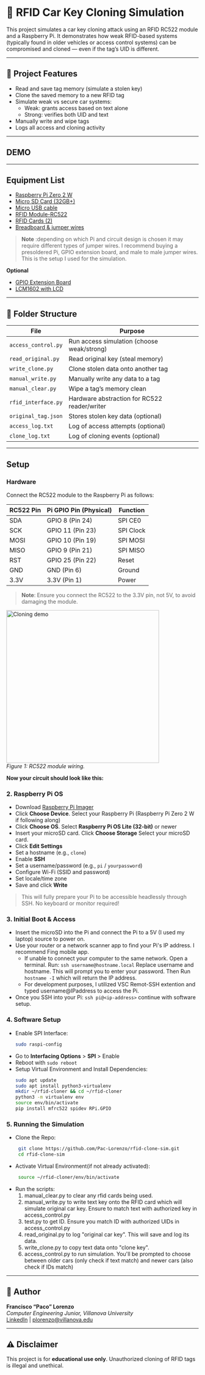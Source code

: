 # 🔐 RFID Car Key Cloning Simulation

This project simulates a car key cloning attack using an RFID RC522 module and a Raspberry Pi. It demonstrates how weak RFID-based systems (typically found in older vehicles or access control systems) can be compromised and cloned — even if the tag’s UID is different.

---

## 🚗 Project Features

- Read and save tag memory (simulate a stolen key)
- Clone the saved memory to a new RFID tag
- Simulate weak vs secure car systems:
  - Weak: grants access based on text alone
  - Strong: verifies both UID and text
- Manually write and wipe tags
- Logs all access and cloning activity

---

## DEMO

---

## Equipment List
- [Raspberry Pi Zero 2 W](https://www.amazon.com/Pi-Zero-WH-Quad-Core-Bluetooth/dp/B0DKKXS4RV/ref=sr_1_1?crid=2VR6CEIAORCG1&dib=eyJ2IjoiMSJ9.KlhfpgHSKPo1ghamKtLQM0alINrbCoQhn-Ez1CAJaov4YWnC1cxI8k4aAVib31h4SQ9AVxwbOINlsdxp5mO9BfEDZsSq7TslLeG7slYauyesJ7uytFyshQ_PVM0mhShjM5QjUHVhdj8OP6u1qkykwusRTxDjcJiPNpAyQtv7YBOiBcDPOOp-u43qwY5N8IzOAGvHI6mE_ZhjNKsSnqXKrVZ1HiT8v4k8EfOANfOroVg.fsERPfWEK9gjXhEW6Z27ERRuUBrmR7kd4a6hlQcJv8U&dib_tag=se&keywords=raspberry%2Bpi%2Bzero%2B2%2Bw&qid=1744046917&sprefix=raspberry%2Bpi%2Bzero%2B2%2B%2Caps%2C130&sr=8-1&th=1) 
- [Micro SD Card (32GB+)](https://www.amazon.com/SanDisk-2-Pack-microSDHC-Memory-2x32GB/dp/B08J4HJ98L/ref=sr_1_3?crid=RK7M8M7JCSYY&dib=eyJ2IjoiMSJ9.-14J3gHOFbHKiyXMk5PaYNqTrD5JpQUTyqDrVcHVPj08Fcdgb_P9GeM-5YnBmnVX38aGySEs0nTq6zfo5XOqP-QWaaLjhrCQXGsaB4T7SnRF39l4wFPJkdtuBvpbaF8Er3iiaLNpMp3iglQFLRFmd-FDMMlQ18wElW5kkbk3O7YIST7RTWuHos5aV912_Gwd-9vAJCRHX7yXQEWtbaFlB_RBe4d5NaFJ4coj_vXLnrw.HsY_h39shdFoJiDm1VuyhP9tQHYz0Totk6Q8k9gXAT8&dib_tag=se&keywords=micro%2Bsd%2Bcard%2B32%2Bgb&qid=1744047542&sprefix=micro%2Bsd%2Bcard%2B32%2Bg%2Caps%2C135&sr=8-3&th=1)
- [Micro USB cable](https://www.amazon.com/Amazon-Basics-Charging-Transfer-Gold-Plated/dp/B0711PVX6Z/ref=sr_1_3?crid=3AYW4QKN966C0&dib=eyJ2IjoiMSJ9.6kEw1NDjxVNHbG3W-BdrmCkrDxZPjY4zlVfTNDwfJG4F_CMWflkMkVBkcnF8Px4Jme9-JtUwjbxO-HzB0IUys_HJt5_Lxy7ItJcRpPWu8RveVRZy9Mci0phhhJxYSjePfv-n2-RFJDH9PcD1_B_VRxBkULK5gWf4NM3bRR2Y6VMZ4kKcftK_ck1ORe-vOv_p3ZHvfmCfREXIN7oq4UNABPHnNJQ58no4_rJ5ZTNt94g.j8bBZJUzkfa3SxgSyNx-_ekWKlZAeE0cYGnKLq9I7j8&dib_tag=se&keywords=micro%2Busb%2Bcable%2Bfor%2Braspberry%2Bpi&qid=1744047609&sprefix=micro%2Busb%2Bcable%2Bfor%2Braspb%2Caps%2C122&sr=8-3&th=1)
- [RFID Module-RC522](https://www.amazon.com/SunFounder-Mifare-Reader-Arduino-Raspberry/dp/B07KGBJ9VG/ref=sr_1_8?crid=3J5OV0LPZ6Z2O&dib=eyJ2IjoiMSJ9.2BgAhpDQBZFRD2-EI6NfqCl1eJWQ7C10RvKDeF4Y4MDoTwqCWpTWZMK7-OQNKjSO9SRoXh413Oy_Vs3fhUq9-maMS8eqXE81hn58WcHG2RZio8tUKol5MpxImYxn-52NA69KSFgcATRPquc937_vXtsNoPRte5qhwnBwUFsVS-wJUQ2frr7Dn7L_FPQRXNSwtBnsq6x8A6e9TBvVYZzHMVoEbCd-dHdKy2Jo7HUYBeU.tSXlWJln0U2UrIkxps9fCDr5mK4bJ6KsAs9nSlVw4OQ&dib_tag=se&keywords=rfid+modules+soldered&qid=1744047677&sprefix=rfid+modules+soldered%2Caps%2C86&sr=8-8)
- [RFID Cards (2)](https://www.amazon.com/Meipire-13-56MHz-Classic-ISO14443A-Printable/dp/B07S63VT7X/ref=sr_1_2_sspa?crid=L2OL4P65M9EP&dib=eyJ2IjoiMSJ9.mgZeL9BgpbaafznZISMUkWSQCve7p0rxth0FrNqW1OXhtfcP8oeE9iSMKau_9SXeCBxhssrue3lg6pAEPfH4ncpBDfejOK20nRBo0dB5y_pWeOoQBVQVWIW-a_PfrLTIo5FQdcmGi9NjK6Z-QyXlC5ZZo0WPxK4nFwIDKyzn8D2egPHytv73mHIQtz9jSoT6w8_dRXbRZ4YWXJx4vSZXPpKgUmiSxz6E4HeyIaLVbP4WbXVuN_9Q6YrChBFLeHyOFZyLvd3NQBRPbGL990jeRxECDsLBp-X_GSFeW7vsMxI.4n649h_qnbCdCcFiOHkLV1XytjGLne-L1mXfVkmYGAg&dib_tag=se&keywords=rfid%2Bcard&qid=1744047726&sprefix=rfid%2Bcard%2Caps%2C103&sr=8-2-spons&sp_csd=d2lkZ2V0TmFtZT1zcF9hdGY&th=1)
- [Breadboard & jumper wires](https://www.amazon.com/BOJACK-Values-Solderless-Breadboard-Flexible/dp/B08Y59P6D1/ref=sr_1_3?crid=2CEY1CCPHSWYY&dib=eyJ2IjoiMSJ9.5Z5yTwL-oa1r18Ah_zf9OXg0u1AVX54R3VfgSdqpBoRUNKgai9y4cFZQSmx0YU9Lmy-qrEeSR3vQfc8-tijcR50B8JLLGTJIXhMgl6MIYSnfPQmVmvcSF0M2w8enDXg7nAqCuSnsgrD0IGtH6DmlryNjCbzb7XZR6MpiOpKt1UGJWV0vH5zRaxLuddSwClZtJYmy_Gl1PbC8cwWrwqNA_mNis2-c7mvFFH0s40XneyA.xFhRILhM0hHLwoNCb82KdR8P7-A-LtIl_I7CG4MGltg&dib_tag=se&keywords=breadboard&qid=1744047799&sprefix=breadboar%2Caps%2C151&sr=8-3)

> **Note** :depending on which Pi and circuit design is chosen it may require different types of jumper wires. I recommend buying a presoldered Pi, GPIO extension board, and male to male jumper wires. This is the setup I used for the simulation. 

**Optional**
- [GPIO Extension Board](https://www.amazon.com/Quluxe-Breakout-Expansion-Assembled-Raspberry/dp/B08D3S6FGH/ref=sr_1_3?crid=3RZ0988LAEAN9&dib=eyJ2IjoiMSJ9.7AeraYdQbqWasB_iyUn19B3qVIpW3FEF9luS7P8ymaMv8t6LqZpI7B3s7MsNfCm8PqGwA-W1wKcwpyrRmSDORq8qlfmjokcP7Q-G0Y02uarV7uO4z8VNxAgSDthZiHetPsQm4rpIGCM8iEicu_SsyX2mJwjK43LQQGoWjC2nQ5K7rrUml62TD_qP4dad8uOjhTTsfbKEbxr-JsXXq0DP6yvZtU04DB_-ZAYRXKWWIKU.CUcGI_4VSj83VNnpwZ5HZL1rMgEX8zjQf-KYQtiNKyg&dib_tag=se&keywords=raspberry+pi+gpio+expansion+board&qid=1744047258&sprefix=raspberry+pi+gpio+expansion+boar%2Caps%2C117&sr=8-3)
- [LCM1602 with LCD](https://www.amazon.com/Freenove-Display-Compatible-Arduino-Raspberry/dp/B0B76Z83Y4/ref=sr_1_1_sspa?crid=3SKH4M30PLI1Q&dib=eyJ2IjoiMSJ9.U2PsoZcMntwSMou6IwN7vrx1GOvgHD22hQ1h8gJqNJXPOjeW75n32NpU5L0bYd7TWoZwBsrhRKXUoYcpQILiWEjCM1DgTY4L38eNVNhblRwoSPMc41RSS1e3JY9NsdL974eKOidw-PPcegHdQbMg1HmCUuJFTiGKgKkQJBZfpaOSkRdWvR8A8t73BrfbHbKMWQ3OKL9-uJTrm5Fa26jaCHIas-GxMKr_37rEbfJtloU.8u6Wh32Xd-oJZ1G4IXsiEHcB35bRAmt_IMw_uykMfjA&dib_tag=se&keywords=LCM1602%2Bi2c&qid=1744048032&sprefix=lcm1602%2Bi2c%2Caps%2C92&sr=8-1-spons&sp_csd=d2lkZ2V0TmFtZT1zcF9hdGY&th=1)

---

## 📁 Folder Structure

| File                | Purpose                                      |
|---------------------|----------------------------------------------|
| `access_control.py` | Run access simulation (choose weak/strong)   |
| `read_original.py`  | Read original key (steal memory)             |
| `write_clone.py`    | Clone stolen data onto another tag           |
| `manual_write.py`   | Manually write any data to a tag             |
| `manual_clear.py`   | Wipe a tag’s memory clean                    |
| `rfid_interface.py` | Hardware abstraction for RC522 reader/writer |
| `original_tag.json` | Stores stolen key data (optional)            |
| `access_log.txt`    | Log of access attempts (optional)            |
| `clone_log.txt`     | Log of cloning events (optional)             |

---

## Setup
### Hardware
Connect the RC522 module to the Raspberry Pi as follows:

| RC522 Pin | Pi GPIO Pin (Physical) | Function     |
|-----------|------------------------|--------------|
| SDA       | GPIO 8 (Pin 24)        | SPI CE0      |
| SCK       | GPIO 11 (Pin 23)       | SPI Clock    |
| MOSI      | GPIO 10 (Pin 19)       | SPI MOSI     |
| MISO      | GPIO 9  (Pin 21)       | SPI MISO     |
| RST       | GPIO 25 (Pin 22)       | Reset        |
| GND       | GND (Pin 6)            | Ground       |
| 3.3V      | 3.3V (Pin 1)           | Power        |
> **Note**: Ensure you connect the RC522 to the 3.3V pin, not 5V, to avoid damaging the module.

<p>
  <img src="https://github.com/user-attachments/assets/0fbb160c-f1e9-4b82-95b1-968083b7fde3" alt="Cloning demo" width="400"/><br><em>Figure 1: RC522 module wiring.</em>
</p>

**Now your circuit should look like this:**




### 2. Raspberry Pi OS
- Download [Raspberry Pi Imager](https://www.raspberrypi.com/software/)
- Click **Choose Device**. Select your Raspberry Pi (Raspberry Pi Zero 2 W if following along)
- Click **Choose OS**. Select **Raspberry Pi OS Lite (32-bit)** or newer
- Insert your microSD card. Click **Choose Storage** Select your microSD card.
- Click **Edit Settings**
- Set a hostname (e.g., `clone`)
- Enable **SSH**
- Set a username/password (e.g., `pi` / `yourpassword`)
- Configure Wi-Fi (SSID and password)
- Set locale/time zone
- Save and click **Write**
> This will fully prepare your Pi to be accessible headlessly through SSH. No keyboard or monitor required!

### 3. Initial Boot & Access
- Insert the microSD into the Pi and connect the Pi to a 5V (I used my laptop) source to power on.
- Use your router or a network scanner app to find your Pi's IP address. I recommend Fing mobile app.
  - If unable to connect your computer to the same network. Open a terminal. Run:
```ssh username@hostname.local``` Replace username and hostname. This will prompt you to enter your password. Then Run ```hostname -I```  which will return the IP address.
  - For development purposes, I utilized VSC Remot-SSH extention and typed username@IPaddress to access the Pi.
- Once you SSH into your Pi: ```ssh pi@<ip-address>``` continue with software setup.

### 4. Software Setup
- Enable SPI Interface:
  ```bash
  sudo raspi-config
  ```
- Go to **Interfacing Options** > **SPI** > Enable
- Reboot with `sudo reboot`
- Setup Virtual Environment and Install Dependencies:
  ```bash
  sudo apt update
  sudo apt install python3-virtualenv
  mkdir ~/rfid-cloner && cd ~/rfid-cloner
  python3 -m virtualenv env
  source env/bin/activate
  pip install mfrc522 spidev RPi.GPIO
  ```
### 5. Running the Simulation
- Clone the Repo:
  ```bash
   git clone https://github.com/Pac-Lorenzo/rfid-clone-sim.git
   cd rfid-clone-sim
   ```
- Activate Virtual Environment(if not already activated):
  ```bash
   source ~/rfid-cloner/env/bin/activate
   ```
- Run the scripts: 
  1. manual_clear.py to clear any rfid cards being used.
  2. manual_write.py to write text key onto the RFID card which will simulate original car key. Ensure to match text with authorized key in access_control.py
  3. test.py to get ID. Ensure you match ID with authorized UIDs  in access_control.py
  4. read_original.py to log "original car key". This will save and log its data.
  5. write_clone.py to copy text data onto "clone key".
  6. access_control.py to run simulation. You'll be prompted to choose between older cars (only check if text match) and newer cars (also check if IDs match)
     
---

## 👤 Author

**Francisco “Paco” Lorenzo**  
*Computer Engineering Junior, Villanova University*  
[LinkedIn](https://linkedin.com/in/pacolorenzo17) | plorenzo@villanova.edu

---

## ⚠️ Disclaimer

This project is for **educational use only**. Unauthorized cloning of RFID tags is illegal and unethical.
